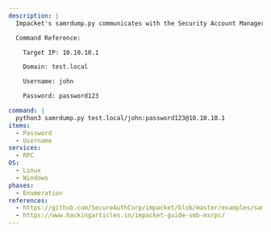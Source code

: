 ```yaml
---
description: |
  Impacket's samrdump.py communicates with the Security Account Manager Remote (SAMR) interface to list system user accounts, available resource shares, and other sensitive information.

  Command Reference:

  	Target IP: 10.10.10.1

  	Domain: test.local

  	Username: john

  	Password: password123

command: |
  python3 samrdump.py test.local/john:password123@10.10.10.1
items:
  - Password
  - Username
services:
  - RPC
OS:
  - Linux
  - Windows
phases:
  - Enumeration
references:
  - https://github.com/SecureAuthCorp/impacket/blob/master/examples/samrdump.py
  - https://www.hackingarticles.in/impacket-guide-smb-msrpc/
---
```

